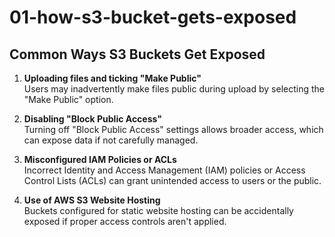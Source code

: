 # 01-how-s3-bucket-gets-exposed

## Common Ways S3 Buckets Get Exposed

1. **Uploading files and ticking "Make Public"**  
   Users may inadvertently make files public during upload by selecting the "Make Public" option.

2. **Disabling "Block Public Access"**  
   Turning off "Block Public Access" settings allows broader access, which can expose data if not carefully managed.

3. **Misconfigured IAM Policies or ACLs**  
   Incorrect Identity and Access Management (IAM) policies or Access Control Lists (ACLs) can grant unintended access to users or the public.

4. **Use of AWS S3 Website Hosting**  
   Buckets configured for static website hosting can be accidentally exposed if proper access controls aren't applied.
